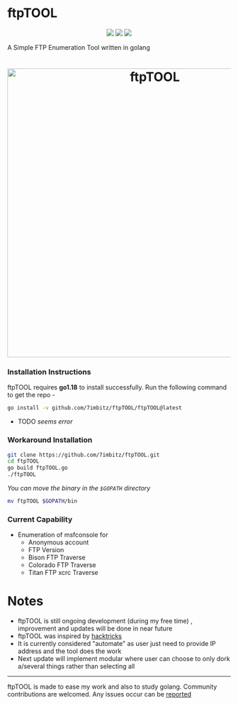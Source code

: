 # ftpTOOL

<p align="center">
<a href="https://opensource.org/licenses/MIT"><img src="https://img.shields.io/badge/license-MIT-_red.svg"></a>
<a href="https://github.com/7imbitz/ftpTOOL/issues"><img src="https://img.shields.io/badge/contributions-welcome-brightgreen.svg?style=flat"></a>
<a href="https://goreportcard.com/badge/github.com/7imbitz/ftpTOOL"><img src="https://goreportcard.com/badge/github.com/7imbitz/ftpTOOL"></a>

</p>

A Simple FTP Enumeration Tool written in golang 

<h1 align="center">

  <img alt="ftpTOOL" src="https://github.com/7imbitz/ftpTOOL/assets/26263598/be835f8d-a68e-4661-afa5-cf86013b88c5" height="650">
  <br>
</h1>


### Installation Instructions

ftpTOOL requires **go1.18** to install successfully. Run the following command to get the repo - 

```bash
go install -v github.com/7imbitz/ftpTOOL/ftpTOOL@latest
```
- TODO
_seems error_

### Workaround Installation

```bash
git clone https://github.com/7imbitz/ftpTOOL.git
cd ftpTOOL
go build ftpTOOL.go
./ftpTOOL
```
_You can move the binary in the `$GOPATH` directory_
```bash
mv ftpTOOL $GOPATH/bin
```

### Current Capability
- Enumeration of msfconsole for 
    - Anonymous account
    - FTP Version
    - Bison FTP Traverse
    - Colorado FTP Traverse
    - Titan FTP xcrc Traverse
    
 # Notes

- ftpTOOL is still ongoing development (during my free time) , improvement and updates will be done in near future
- ftpTOOL was inspired by [hacktricks](https://book.hacktricks.xyz/network-services-pentesting/pentesting-ftp#hacktricks-automatic-commands) 
- It is currently considered "automate" as user just need to provide IP address and the tool does the work
- Next update will implement modular where user can choose to only dork a/several things rather than selecting all

-----

ftpTOOL is made to ease my work and also to study golang. Community contributions are welcomed. Any issues occur can be [reported](https://github.com/7imbitz/ftpTOOL/issues) 
